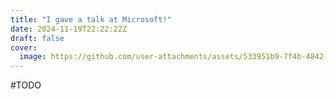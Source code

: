 ```yaml
---
title: "I gave a talk at Microsoft!"
date: 2024-11-19T22:22:22Z
draft: false
cover:
  image: https://github.com/user-attachments/assets/533951b9-7f4b-4842-8d99-42d2f18fab24
---
```


#TODO